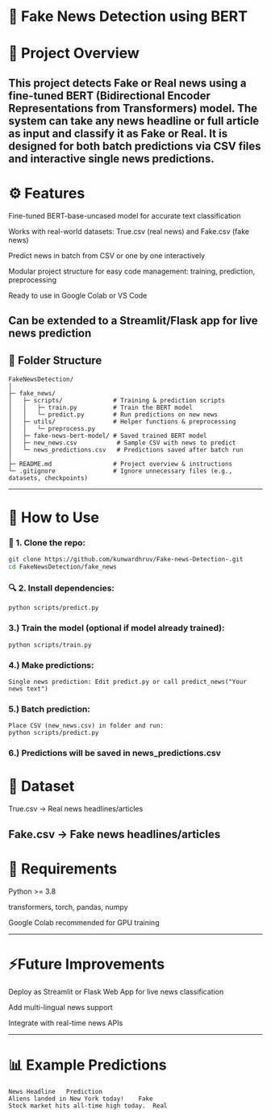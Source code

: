 # 📰 Fake News Detection using BERT

# 📘 Project Overview

This project detects Fake or Real news using a fine-tuned BERT (Bidirectional Encoder Representations from Transformers) model.
The system can take any news headline or full article as input and classify it as Fake or Real.
It is designed for both batch predictions via CSV files and interactive single news predictions.
---
# ⚙️ Features

Fine-tuned BERT-base-uncased model for accurate text classification

Works with real-world datasets: True.csv (real news) and Fake.csv (fake news)

Predict news in batch from CSV or one by one interactively

Modular project structure for easy code management: training, prediction, preprocessing

Ready to use in Google Colab or VS Code

Can be extended to a Streamlit/Flask app for live news prediction
---

## 🧩 Folder Structure
```
FakeNewsDetection/
│
├─ fake_news/
│   ├─ scripts/              # Training & prediction scripts
│   │   ├─ train.py          # Train the BERT model
│   │   └─ predict.py        # Run predictions on new news
│   ├─ utils/                # Helper functions & preprocessing
│   │   └─ preprocess.py
│   ├─ fake-news-bert-model/ # Saved trained BERT model
│   ├─ new_news.csv           # Sample CSV with news to predict
│   └─ news_predictions.csv   # Predictions saved after batch run
│
├─ README.md                 # Project overview & instructions
└─ .gitignore                # Ignore unnecessary files (e.g., datasets, checkpoints)

```

---

# 🚀 How to Use

### 🧠 1. Clone the repo:
```bash
git clone https://github.com/kunwardhruv/Fake-news-Detection-.git
cd FakeNewsDetection/fake_news
```

### 🔍 2. Install dependencies:
```
python scripts/predict.py

```

### 3.) Train the model (optional if model already trained):
```
python scripts/train.py
```
### 4.) Make predictions:
```
Single news prediction: Edit predict.py or call predict_news("Your news text")
```

### 5.) Batch prediction: 
```
Place CSV (new_news.csv) in folder and run:
python scripts/predict.py
```

###  6.) Predictions will be saved in news_predictions.csv 

# 📂 Dataset

True.csv → Real news headlines/articles

Fake.csv → Fake news headlines/articles
---

# 🔧 Requirements

Python >= 3.8

transformers, torch, pandas, numpy

Google Colab recommended for GPU training

---

# ⚡Future Improvements

Deploy as Streamlit or Flask Web App for live news classification

Add multi-lingual news support

Integrate with real-time news APIs

---

# 📊 Example Predictions
```
News Headline	Prediction
Aliens landed in New York today!	Fake
Stock market hits all-time high today.	Real

